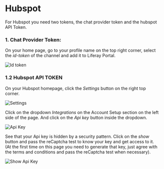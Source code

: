 # Hubspot

For Hubspot you need two tokens, the chat provider token and the hubspot API Token.

 ### 1. **Chat Provider Token:**

On your home page, go to your profile name on the top right corner, select the *id-token* of the channel and add it to Liferay Portal.

  ![Id token](./images/13.png)

### 1.2 **Hubspot API TOKEN**

On your Hubspot homepage, click the *Settings* button on the right top corner.

  ![Settings](./images/14.png)

Click on the dropdown *Integrations* on the Account Setup section on the left side of the page. And click on the *Api key* button inside the dropdown.

  ![Api Key](./images/15.png)

See that your Api key is hidden by a security pattern. Click on the *show* button and pass the reCaptcha test to know your key and get access to it. (At the first time on this page you need to generate that key, just agree with the terms and conditions and pass the reCaptcha test when necessary).

  ![Show Api Key](./images/16.png)
